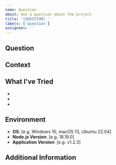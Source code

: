 ```yaml
---
name: Question
about: Ask a question about the project
title: '[QUESTION] '
labels: ['question']
assignees: ''
---
```


## Question
<!-- Ask your question clearly and concisely -->

## Context
<!-- Provide any relevant context about what you're trying to do -->

## What I've Tried
<!-- Describe what you've already attempted -->
- 
- 
- 

## Environment
<!-- If relevant, provide environment details -->
- **OS**: [e.g. Windows 10, macOS 13, Ubuntu 22.04]
- **Node.js Version**: [e.g. 18.19.0]
- **Application Version**: [e.g. v1.2.3]

## Additional Information
<!-- Any other details that might be helpful -->